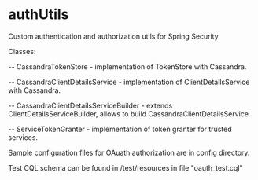 # authUtils
Custom authentication and authorization utils for Spring Security.

Classes:

-- CassandraTokenStore - implementation of TokenStore with Cassandra.

-- CassandraClientDetailsService - implementation of ClientDetailsService with Cassandra.

-- CassandraClientDetailsServiceBuilder - extends ClientDetailsServiceBuilder, allows to build CassandraClientDetailsService.

-- ServiceTokenGranter - implementation of token granter for trusted services.

Sample configuration files for OAuath authorization are in config directory.


Test CQL schema can be found in /test/resources in file "oauth_test.cql"
